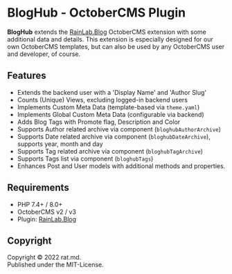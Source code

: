 BlogHub - OctoberCMS Plugin
===========================

**BlogHub** extends the [RainLab.Blog](https://octobercms.com/plugin/rainlab-blog) OctoberCMS 
extension with some additional data and details. This extension is especially designed for our own 
OctoberCMS templates, but can also be used by any OctoberCMS user and developer, of course.


Features
--------

- Extends the backend user with a 'Display Name' and 'Author Slug'
- Counts (Unique) Views, excluding logged-in backend users
- Implements Custom Meta Data (template-based via `theme.yaml`)
- Implements Global Custom Meta Data (configurable via backend)
- Adds Blog Tags with Promote flag, Description and Color
- Supports Author related archive via component (`bloghubAuthorArchive`)
- Supports Date related archive via component (`bloghubDateArchive`), supports year, month and day
- Supports Tag related archive via component (`bloghubTagArchive`)
- Supports Tags list via component (`bloghubTags`)
- Enhances Post and User models with additional methods and properties. 


Requirements
-------------

- PHP 7.4+ / 8.0+
- OctoberCMS v2 / v3
- Plugin: [RainLab.Blog](https://octobercms.com/plugin/rainlab-blog)


Copyright
---------

Copyright © 2022 rat.md.<br/>
Published under the MIT-License.
